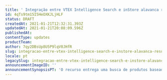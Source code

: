 ```yaml
---
title: ' Integração entre VTEX Intelligence Search e inStore alavanca resultados de lojas físicas.'
id: 4qTs9tm15I5HeOXKJLjHLF
status: DRAFT
createdAt: 2021-01-21T12:32:31.393Z
updatedAt: 2021-01-21T20:08:09.596Z
publishedAt: 
contentType: updates
productTeam: 
author: 7qy2DBsUp8U5P9lqV0JHfR
slug: integracao-entre-vtex-intelligence-search-e-instore-alavanca-resultados-de
locale: pt
legacySlug: integracao-entre-vtex-intelligence-search-e-instore-alavanca-resultados-de
announcementImageID: ''
announcementSynopsisPT: 'O recurso entrega uma busca de produtos baseada em cache, permitindo que o app inStore funcione sem internet.'
---
```



